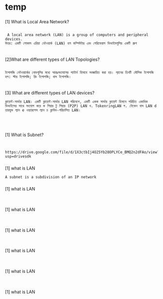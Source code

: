 # temp

###
[1] What is Local Area Network?
```

 A local area network (LAN) is a group of computers and peripheral devices.
উত্তর: একটি লোকাল এরিয়া নেটওয়ার্ক (LAN) হল কম্পিউটার এবং পেরিফেরাল ডিভাইসগুলির একটি গ্রুপ


```


###
[2]What are different types of LAN Topologies?
```

টপোলজি নেটওয়ার্কের নোডগুলির মধ্যে আন্তঃসংযোগের প্যাটার্ন হিসাবে সংজ্ঞায়িত করা হয়। ল্যানের তিনটি মৌলিক টপোলজি হল: স্টার টপোলজি; রিং টপোলজি; বাস টপোলজি।


```

###
[3] What are different types of LAN devices?
```
ক্লায়েন্ট-সার্ভার LAN। একটি ক্লায়েন্ট-সার্ভার LAN পরিবেশে, একটি একক সার্ভার ক্লায়েন্ট হিসাবে পরিচিত একাধিক ডিভাইসের সাথে সংযোগ করে ক পিয়ার টু পিয়ার (P2P) LAN খ. TokenringLAN গ. টোকেন বাস LAN d তারযুক্ত ল্যান e ওয়্যারলেস ল্যান চ ক্লাউড-পরিচালিত LAN।




```

###
[1] What is Subnet?
```


https://drive.google.com/file/d/1X3ctbIj4O25Yb28OPLYCe_BMQ2n2dFAo/view?usp=drivesdk

```

###
[1] what is LAN
```
A subnet is a subdivision of an IP network

```

###
[1] what is LAN
```


```

###
[1] what is LAN
```


```

###
[1] what is LAN
```


```


###
[1] what is LAN
```


```


###
[1] what is LAN
```


```



###
[1] what is LAN
```


```

